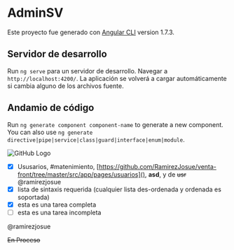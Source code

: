 # AdminSV

Este proyecto fue generado con [Angular CLI](https://github.com/angular/angular-cli) version 1.7.3.

## Servidor de desarrollo

Run `ng serve` para un servidor de desarrollo. Navegar a `http://localhost:4200/`. La aplicación se volverá a cargar automáticamente si cambia alguno de los archivos fuente.

## Andamio de código

Run `ng generate component component-name` to generate a new component. You can also use `ng generate directive|pipe|service|class|guard|interface|enum|module`.

![GitHub Logo](http://aaronsapplications.com/wp-content/uploads/2018/01/Logo-Sistema-Ventas-300x300.png)

- [x] Ususarios, #matenimiento, [https://github.com/RamirezJosue/venta-front/tree/master/src/app/pages/usuarios](), **asd**,   y de <del>usr</del>  @ramirezjosue
- [x] lista de sintaxis requerida (cualquier lista des-ordenada y ordenada es soportada)
- [x] esta es una tarea completa
- [ ] esta es una tarea incompleta

@ramirezjosue

~~En Proceso~~
